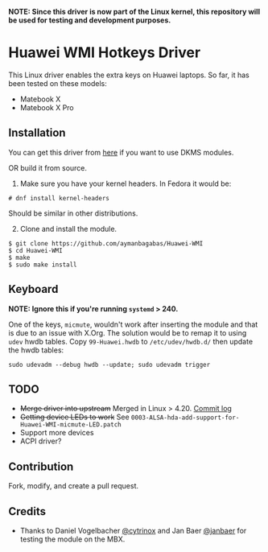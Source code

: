 **NOTE: Since this driver is now part of the Linux kernel, this repository will be used for testing and development purposes.**

# Huawei WMI Hotkeys Driver
This Linux driver enables the extra keys on Huawei laptops. So far, it has been tested on these models:
* Matebook X
* Matebook X Pro

## Installation
You can get this driver from [here](https://github.com/aymanbagabas/Huawei-WMI/releases) if you want to use DKMS modules.

OR build it from source.

1. Make sure you have your kernel headers. In Fedora it would be:
```
# dnf install kernel-headers
```
Should be similar in other distributions.

2. Clone and install the module.

```
$ git clone https://github.com/aymanbagabas/Huawei-WMI
$ cd Huawei-WMI
$ make
$ sudo make install
```

## Keyboard
**NOTE: Ignore this if you're running `systemd` > 240.**

One of the keys, `micmute`, wouldn't work after inserting the module and that is due to an issue with X.Org. The solution would be to remap it to using `udev` hwdb tables.
Copy `99-Huawei.hwdb` to `/etc/udev/hwdb.d/` then update the hwdb tables:
```
sudo udevadm --debug hwdb --update; sudo udevadm trigger
```

## TODO
* ~~Merge driver into upstream~~ Merged in Linux > 4.20. [Commit log](https://git.kernel.org/pub/scm/linux/kernel/git/torvalds/linux.git/log/drivers/platform/x86/huawei-wmi.c)
* ~~Getting device LEDs to work~~ See `0003-ALSA-hda-add-support-for-Huawei-WMI-micmute-LED.patch`
* Support more devices
* ACPI driver?

## Contribution
Fork, modify, and create a pull request.

## Credits
* Thanks to Daniel Vogelbacher [@cytrinox](https://github.com/cytrinox) and Jan Baer [@janbaer](https://github.com/janbaer) for testing the module on the MBX.
